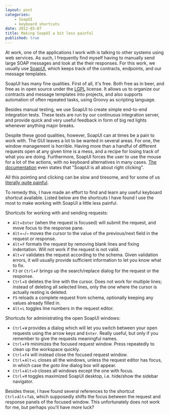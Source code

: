 ```yaml
---
layout: post
categories: 
    - SoapUI
    - keyboard shortcuts
date: 2012-03-07
title: Making SoapUI a bit less painful
published: true
---
```


At work, one of the applications I work with is talking to other systems using web services. 
As such, I frequently find myself having to manually send large SOAP messages and look at the their responses.
For this work, we usually use [SoapUI](http://www.soapui.org), which keeps track of the contracts, endpoints, and our message templates. 

SoapUI has many fine qualities. First of all, it's free. Both free as in beer, and free as in open source under the [LGPL](http://www.gnu.org/copyleft/lesser.html) license. It allows us to organize our contracts and message templates into projects, and also supports automation of often repeated tasks, using Groovy as scripting language.

Besides manual testing, we use SoapUI to create simple end-to-end integration tests. 
These tests are run by our continuous integration server, and provide quick and very useful feedback in form of big red lights whenever anything major breaks.

Despite these good qualities, however, SoapUI can at times be a pain to work with.
The GUI leaves a lot to be wanted in several areas.
For one, the window management is horrible. 
Having more than a handful of different requests open at any given time is a mess, and a recipe for losing track of what you are doing.
Furthermore, SoapUI forces the user to use the mouse for a lot of the actions, with no keyboard alternatives in many cases.
[The documentation](http://www.soapui.org/Getting-Started/10-tips-for-the-soapui-beginner/Tip-1-Right-Click-your-way-around.html) even states that "SoapUI is all about right clicking".

All this pointing and clicking can be slow and tiresome, and for some of us [literally quite painful](http://en.wikipedia.org/wiki/Repetitive_strain_injury).
<!-- end preview -->
To remedy this, I have made an effort to find and learn any useful keyboard shortcut available.
Listed below are the shortcuts I have found I use the most to make working with SoapUI a little less painful.

Shortcuts for working with and sending requests:

- `Alt`+`Enter` (when the request is focused) will submit the request, and move focus to the response pane.
- `Alt`+`←`/`→` moves the cursor to the value of the previous/next field in the request or response. 
- `Alt`+`F` formats the request by removing blank lines and fixing indentation. Will not work if the request is not valid. 
- `Alt`+`V` validates the request according to the schema. Given validation errors, it will usually provide sufficient information to let you know what to fix.
- `F3` or `Ctrl`+`F` brings up the search/replace dialog for the request or the response.
- `Ctrl`+`D` deletes the line with the cursor. Does not work for multiple lines; instead of deleting all selected lines, only the one where the cursor is actually resting is deleted.
- `F5` reloads a complete request from schema, optionally keeping any values already filled in.
- `Alt`+`L` toggles line numbers in the request editor.

Shortcuts for administrating the open SoapUI windows:

- `Ctrl`+`W` provides a dialog which will let you switch between your open requests using the arrow keys and `Enter`. Really useful, but only if you remember to give the requests meaningful names.
- `Ctrl`+`F9` minimizes the focused request window. Press repeatedly to clean up the workspace quickly.
- `Ctrl`+`F4` will instead close the focused request window.
- `Ctrl`+`Alt`+`L` closes all the windows, unless the request editor has focus, in which case the _goto line_ dialog box will appear.
- `Ctrl`+`Alt`+`O` closes all windows except the one with focus.
- `Ctrl`+`M` toggles maximized SoapUI desktop, i.e. hide/show the sidebar navigator.

Besides these, I have found several references to the shortcut `Ctrl`+`Alt`+`Tab`, which supposedly shifts the focus between the request and response panels of the focused window.
This unfortunately does not work for me, but perhaps you'll have more luck?

